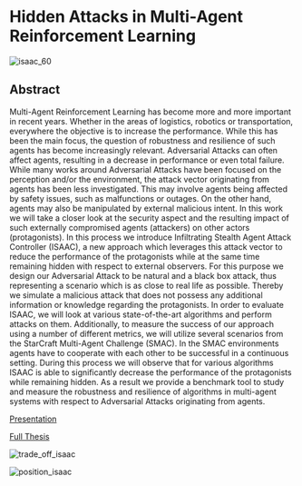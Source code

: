 # Hidden Attacks in Multi-Agent Reinforcement Learning

![isaac_60](https://github.com/Anemosx/master-isaac/blob/main/isaac_60.gif)

## Abstract
Multi-Agent Reinforcement Learning has become more and more important in recent
years. Whether in the areas of logistics, robotics or transportation, everywhere the objective
is to increase the performance. While this has been the main focus, the question
of robustness and resilience of such agents has become increasingly relevant. Adversarial
Attacks can often affect agents, resulting in a decrease in performance or even total failure.
While many works around Adversarial Attacks have been focused on the perception
and/or the environment, the attack vector originating from agents has been less investigated.
This may involve agents being affected by safety issues, such as malfunctions
or outages. On the other hand, agents may also be manipulated by external malicious
intent. In this work we will take a closer look at the security aspect and the resulting
impact of such externally compromised agents (attackers) on other actors (protagonists).
In this process we introduce Infiltrating Stealth Agent Attack Controller (ISAAC), a new
approach which leverages this attack vector to reduce the performance of the protagonists
while at the same time remaining hidden with respect to external observers. For
this purpose we design our Adversarial Attack to be natural and a black box attack, thus
representing a scenario which is as close to real life as possible. Thereby we simulate a
malicious attack that does not possess any additional information or knowledge regarding
the protagonists. In order to evaluate ISAAC, we will look at various state-of-the-art
algorithms and perform attacks on them. Additionally, to measure the success of our
approach using a number of different metrics, we will utilize several scenarios from the
StarCraft Multi-Agent Challenge (SMAC). In the SMAC environments agents have to
cooperate with each other to be successful in a continuous setting. During this process
we will observe that for various algorithms ISAAC is able to significantly decrease the
performance of the protagonists while remaining hidden. As a result we provide a benchmark
tool to study and measure the robustness and resilience of algorithms in multi-agent
systems with respect to Adversarial Attacks originating from agents.

[Presentation](https://github.com/Anemosx/master-isaac/blob/main/master_isaac_pres.pdf)

[Full Thesis](https://github.com/Anemosx/master-isaac/blob/main/Masterthesis_ISAAC.pdf)

![trade_off_isaac](https://github.com/Anemosx/master-isaac/blob/main/isaac_trade_off.png?raw=true)

![position_isaac](https://github.com/Anemosx/master-isaac/blob/main/isaac_positioning.png?raw=true)
